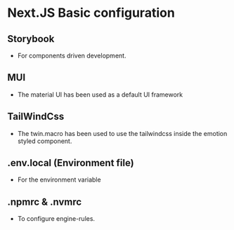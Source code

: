 # Next.JS Basic configuration

## Storybook

- For components driven development.

## MUI

- The material UI has been used as a default UI framework

## TailWindCss

- The twin.macro has been used to use the tailwindcss inside the emotion styled component.

## .env.local (Environment file)

- For the environment variable

## .npmrc & .nvmrc

- To configure engine-rules.
